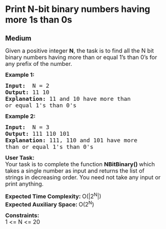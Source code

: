 # Print N-bit binary numbers having more 1s than 0s
## Medium
<div class="problems_problem_content__Xm_eO"><p><span style="font-size:18px">Given a positive integer <strong>N</strong>, the task is to find all the N bit binary numbers having more than or equal 1’s than 0’s for any prefix of the number. </span></p>

<p><strong><span style="font-size:18px">Example 1:</span></strong></p>

<pre style="position: relative;"><span style="font-size:18px"><strong>Input:</strong>  N = 2</span><span style="font-size:18px">
<strong>Output:</strong> 11 10
<strong>Explanation:</strong> </span><span style="font-size:18px">11 and 10 have more than 
or equal 1's than 0's</span>
<div class="open_grepper_editor" title="Edit &amp; Save To Grepper"></div></pre>

<p><strong><span style="font-size:18px">Example 2:</span></strong></p>

<pre style="position: relative;"><span style="font-size:18px"><strong>Input:</strong>  N = 3
<strong>Output:</strong> 111 110 101
<strong>Explanation:</strong> 111, 110 and 101 have more 
than or equal 1's than 0's</span>
<div class="open_grepper_editor" title="Edit &amp; Save To Grepper"></div></pre>

<p><span style="font-size:18px"><strong>User Task:</strong><br>
Your task is to complete the function&nbsp;<strong>NBitBinary()&nbsp;</strong>which takes a single number as input and returns the list of strings in decreasing order. You need not take any input or print anything.</span></p>

<p><span style="font-size:18px"><strong>Expected Time Complexity:&nbsp;</strong>O(|2<sup>N</sup>|)<br>
<strong>Expected Auxiliary Space:&nbsp;</strong>O(2<sup>N</sup>)</span></p>

<p><span style="font-size:18px"><strong>Constraints:</strong><br>
1 &lt;= N &lt;= 20</span></p>
</div>